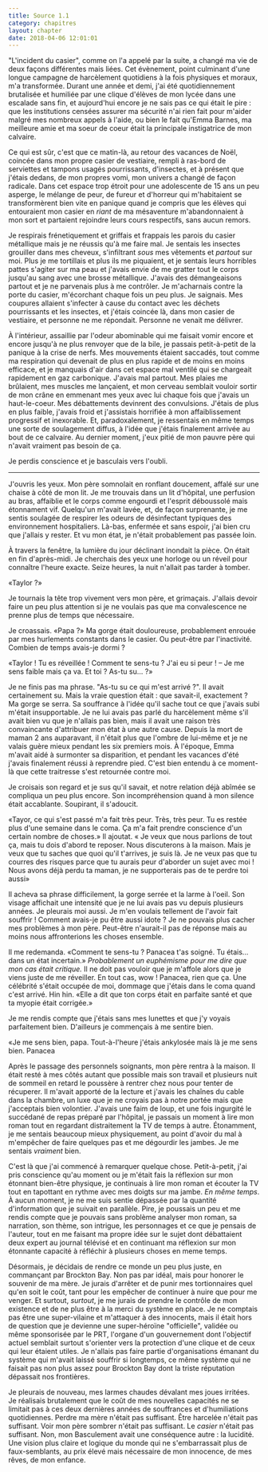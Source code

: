 ```yaml
---
title: Source 1.1
category: chapitres
layout: chapter
date: 2018-04-06 12:01:01
---
```

"L'incident du casier", comme on l'a appelé par la suite, a changé ma vie de deux façons différentes mais liées. Cet évènement, point culminant d'une longue campagne de harcèlement quotidiens à la fois physiques et moraux, m'a transformée. Durant une année et demi, j'ai été quotidiennement brutalisée et humiliée par une clique d'élèves de mon lycée dans une escalade sans fin, et aujourd'hui encore je ne sais pas ce qui était le pire : que les institutions censées assurer ma sécurité n'ai rien fait pour m'aider malgré mes nombreux appels à l'aide, ou bien le fait qu'Emma Barnes, ma meilleure amie et ma soeur de coeur était la principale instigatrice de mon calvaire. 

Ce qui est sûr, c'est que ce matin-là, au retour des vacances de Noël, coincée dans mon propre casier de vestiaire, rempli à ras-bord de serviettes et tampons usagés pourrissants, d'insectes, et à présent que j'étais dedans, de mon propres vomi, mon univers a changé de façon radicale. Dans cet espace trop étroit pour une adolescente de 15 ans un peu asperge, le mélange de peur, de fureur et d'horreur qui m'habitaient se transformèrent bien vite en panique quand je compris que les élèves qui entouraient mon casier en *riant* de ma  mésaventure m'abandonnaient à mon sort et partaient rejoindre leurs cours respectifs, sans aucun remors.  

Je respirais frénetiquement et griffais et frappais les parois du casier métallique mais je ne réussis qu'à me faire mal. Je sentais les insectes grouiller dans mes cheveux, s'infiltrant *sous* mes vêtements et *partout* sur moi. Plus je me tortillais et plus ils me piquaient, et je sentais leurs horribles pattes s'agiter sur ma peau et j'avais envie de me gratter tout le corps jusqu'au sang avec une brosse métallique. J'avais des démangeaisons partout et je ne parvenais plus à me contrôler. Je m'acharnais contre la porte du casier, m'écorchant chaque fois un peu plus. Je saignais. Mes coupures allaient s'infecter à cause du contact avec les déchets pourrissants et les insectes, et j'étais coincée là, dans mon casier de vestiaire, et personne ne me répondait. Personne ne venait me délivrer.

À l'intérieur, assaillie par l'odeur abominable qui me faisait vomir encore et encore jusqu'à ne plus renvoyer que de la bile, je passais petit-à-petit de la panique à la crise de nerfs. Mes mouvements étaient saccadés, tout comme ma respiration qui devenait de plus en plus rapide et de moins en moins efficace, et je manquais d'air dans cet espace mal ventilé qui se chargeait rapidement en gaz carbonique. J'avais mal partout. Mes plaies me brûlaient, mes muscles me lançaient, et mon cerveau semblait vouloir sortir de mon crâne en emmenant mes yeux avec lui chaque fois que j'avais un haut-le-coeur. Mes débattements devinrent des convulsions. J'étais de plus en plus faible, j'avais froid et j'assistais horrifiée à mon affaiblissement progressif et inexorable. Et, paradoxalement, je ressentais en même temps une sorte de soulagement diffus, à l'idée que j'étais finalement arrivée au bout de ce calvaire. Au dernier moment, j'eux pitié de mon pauvre père qui n'avait vraiment pas besoin de ça.

Je perdis conscience et je basculais vers l'oubli.

----

J'ouvris les yeux. Mon père somnolait en ronflant doucement, affalé sur une chaise à côté de mon lit. Je me trouvais dans un lit d'hôpital, une perfusion au bras, affaiblie et le corps comme engourdi et l'esprit déboussolé mais étonnament vif. Quelqu'un m'avait lavée, et, de façon surprenante, je me sentis soulagée de respirer les odeurs de désinfectant typiques des environnement hospitaliers. Là-bas, enfermée et sans espoir, j'ai bien cru que j'allais y rester. Et vu mon état, je n'était probablement pas passée loin.

À travers la fenêtre, la lumière du jour déclinant inondait la pièce. On était en fin d'après-midi. Je cherchais des yeux une horloge ou un réveil pour connaître l'heure exacte. Seize heures, la nuit n'allait pas tarder à tomber.

«Taylor ?»

Je tournais la tête trop vivement vers mon père, et grimaçais. J'allais devoir faire un peu plus attention si je ne voulais pas que ma convalescence ne prenne plus de temps que nécessaire.

Je croassais. «Papa ?» Ma gorge était douloureuse, probablement enrouée par mes hurlements constants dans le casier. Ou peut-être par l'inactivité. Combien de temps avais-je dormi ?

«Taylor ! Tu es réveillée ! Comment te sens-tu ? J'ai eu si peur !
– Je me sens faible mais ça va. Et toi ? As-tu su… ?»

Je ne finis pas ma phrase. "As-tu su ce qui m'est arrivé ?". Il avait certainement su. Mais la vraie question était : que savait-il, exactement ? Ma gorge se serra. Sa souffrance à l'idée qu'il sache tout ce que j'avais subi m'était insupportable. Je ne lui avais pas parlé du harcèlement même s'il avait bien vu que je n'allais pas bien, mais il avait une raison très convaincante d'attribuer mon état à une autre cause. Depuis la mort de maman 2 ans auparavant, il n'était plus que l'ombre de lui-même et je ne valais guère mieux pendant les six premiers mois. À l'époque, Emma m'avait aidé à surmonter sa disparition, et pendant les vacances d'été j'avais finalement réussi à reprendre pied. C'est bien entendu à ce moment-là que cette traitresse s'est retournée contre moi.

Je croisais son regard et je sus qu'il savait, et notre relation déjà abîmée se compliqua un peu plus encore. Son incompréhension quand à mon silence était accablante. Soupirant, il s'adoucit.

«Tayor, ce qui s'est passé m'a fait très peur. Très, très peur. Tu es restée plus d'une semaine dans le coma. Ça m'a fait prendre conscience d'un certain nombre de choses.»
Il ajoutat. « Je veux que nous parlions de tout ça, mais tu dois d'abord te reposer. Nous discuterons à la maison. Mais je veux que tu saches que quoi qu'il t'arrives, je suis là. Je ne veux pas que tu courres des risques parce que tu aurais peur d'aborder un sujet avec moi ! Nous avons déjà perdu ta maman, je ne supporterais pas de te perdre toi aussi»  

Il acheva sa phrase difficilement, la gorge serrée et la larme à l'oeil. Son visage affichait une intensité que je ne lui avais pas vu depuis plusieurs années. Je pleurais moi aussi. Je m'en voulais tellement de l'avoir fait souffrir ! Comment avais-je pu être aussi idote ? Je ne pouvais plus cacher mes problèmes à mon père. Peut-être n'aurait-il pas de réponse mais au moins nous affronterions les choses ensemble.

Il me redemanda. «Comment te sens-tu ? Panacea t'as soigné. Tu étais… dans un état incertain.» *Probablement un euphémisme pour me dire que mon cas était critique.* Il ne doit pas vouloir que je m'affole alors que je viens juste de me réveiller. En tout cas, wow ! Panacea, rien que ça. Une célébrité s'était occupée de moi, dommage que j'étais dans le coma quand c'est arrivé. Hin hin. «Elle a dit que ton corps était en parfaite santé et que ta myopie était corrigée.»

Je me rendis compte que j'étais sans mes lunettes et que j'y voyais parfaitement bien. D'ailleurs je commençais à me sentire bien.

«Je me sens bien, papa. Tout-à-l'heure j'étais ankylosée mais là je me sens bien. Panacea 

Après le passage des personnels soignants, mon père rentra à la maison. Il était resté à mes côtés autant que possible mais son travail et plusieurs nuit de sommeil en retard le poussère à rentrer chez nous pour tenter de récuperer. Il m'avait apporté de la lecture et j'avais les chaînes du cable dans la chambre, un luxe que je ne croyais pas à notre portée mais que j'acceptais bien volontier. J'avais une faim de loup, et une fois ingurgité le succédané de repas préparé par l'hôpital, je passais un moment à lire mon roman tout en regardant distraitement la TV de temps à autre. Étonamment, je me sentais beaucoup mieux physiquement, au point d'avoir du mal à m'empêcher de faire quelques pas et me dégourdir les jambes. Je me sentais *vraiment* bien.

C'est là que j'ai commencé à remarquer quelque chose. Petit-à-petit, j'ai pris conscience qu'au moment ou je m'était fais la réflexion sur mon étonnant bien-être physique, je continuais à lire mon roman et écouter la TV tout en tapottant en rythme avec mes doigts sur ma jambe. *En même temps*. À aucun moment, je ne me suis sentie dépassée par la quantité d'information que je suivait en parallèle. Pire, je poussais un peu et me rendis compte que je pouvais sans problème analyser mon roman, sa narration, son thème, son intrigue, les personnages et ce que je pensais de l'auteur, tout en me faisant ma propre idée sur le sujet dont débattaient deux expert au journal télévisé et en continuant ma réflexion sur mon étonnante capacité à réfléchir à plusieurs choses en meme temps.

Désormais, je décidais de rendre ce monde un peu plus juste, en commançant par Brockton Bay. Non pas par idéal, mais pour honorer le souvenir de ma mère. Je jurais d'arrêter et de punir mes tortionnaires quel qu'en soit le coût, tant pour les empêcher de continuer à nuire que pour me venger. Et surtout, *surtout*, je me jurais de prendre le contrôle de mon existence et de ne plus être à la merci du système en place. Je ne comptais pas être une super-vilaine et m'attaquer à des innocents, mais il était hors de question que je devienne une super-héroïne "officielle", validée ou même sponsorisée par le PRT, l'organe d'un gouvernement dont l'objectif actuel semblait surtout s'orienter vers la protection d'une clique et de ceux qui leur étaient utiles. Je n'allais pas faire partie d'organisations émanant du système qui m'avait laissé souffrir si longtemps, ce même système qui ne faisait pas non plus assez pour Brockton Bay dont la triste réputation dépassait nos frontières.

Je pleurais de nouveau, mes larmes chaudes dévalant mes joues irritées. Je réalisais brutalement que le coût de mes nouvelles capacités ne se limitait pas à ces deux dernières années de souffrances et d'humiliations quotidiennes. Perdre ma mère n'était pas suffisant. Être harcelée n'était pas suffisant. Voir mon père sombrer n'était pas suffisant. Le *casier* n'était pas suffisant. Non, mon Basculement avait une conséquence autre : la lucidité. Une vision plus claire et logique du monde qui ne s'embarrassait plus de faux-semblants, au prix élevé mais nécessaire de mon innocence, de mes rêves, de mon enfance.
